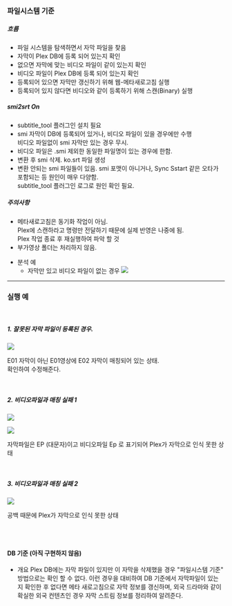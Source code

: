 ### 파일시스템 기준

##### 흐름
  - 파일 시스템을 탐색하면서 자막 파일을 찾음
  - 자막이 Plex DB에 등록 되어 있는지 확인
  - 없으면 자막에 맞는 비디오 파일이 같이 있는지 확인
  - 비디오 파일이 Plex DB에 등록 되어 있는지 확인 
  - 등록되어 있으면 자막만 갱신하기 위해 웹-메타새로고침 실행
  - 등록되어 있지 않다면 비디오와 같이 등록하기 위해 스캔(Binary) 실행  
  
##### smi2srt On
  - subtitle_tool 플러그인 설치 필요
  - smi 자막이 DB에 등록되어 있거나, 비디오 파일이 있을 경우에만 수행  
    비디오 파일없이 smi 자막만 있는 경우 무시. 
  - 비디오 파일은 .smi 제외한 동일한 파일명이 있는 경우에 한함.  
  - 변환 후 smi 삭제. ko.srt 파일 생성
  - 변환 안되는 smi 파일들이 있음.
    smi 포맷이 아니거나, Sync Sstart 같은 오타가 포함되는 등 원인이 매우 다양함.  
    subtitle_tool 플러그인 로그로 원인 확인 필요.

##### 주의사항
  - 메타새로고침은 동기화 작업이 아님.   
    Plex에 스캔하라고 명령만 전달하기 때문에 실제 반영은 나중에 됨.   
    Plex 작업 종료 후 재실행하여 파악 할 것  
  - 부가영상 폴더는 처리하지 않음.
  * 분석 예
    - 자막만 있고 비디오 파일이 없는 경우
    ![](https://media.discordapp.net/attachments/631112094015815681/922131382749241404/unknown.png)


----
### 실행 예
<br>

##### 1. 잘못된 자막 파일이 등록된 경우.  
  ![](https://media.discordapp.net/attachments/631112094015815681/922230949117321317/unknown.png)

  E01 자막이 아닌 E01영상에 E02 자막이 매칭되어 있는 상태.  
  확인하여 수정해준다. 

<br>

##### 2. 비디오파일과 매칭 실패 1
  ![](https://media.discordapp.net/attachments/631112094015815681/922234607720595466/unknown.png)

  ![](https://media.discordapp.net/attachments/631112094015815681/922234475239321640/unknown.png)

  자막파일은 EP (대문자)이고 비디오파일 Ep 로 표기되어 Plex가 자막으로 인식 못한 상태

<br>

##### 3. 비디오파일과 매칭 실패 2
  ![](https://media.discordapp.net/attachments/631112094015815681/922236250600144956/unknown.png)  

  공백 때문에 Plex가 자막으로 인식 못한 상태


<br>
<br>

#### DB 기준 (아직 구현하지 않음)
  * 개요
    Plex DB에는 자막 파일이 있지만 이 자막을 삭제했을 경우 "파일시스템 기준" 방법으로는 확인 할 수 없다.
    이런 경우을 대비하여 DB 기준에서 자막파일이 있는 지 확인한 후 없다면 메타 새로고침으로 자막 정보를 갱신하며, 
    외국 드라마와 같이 확실한 외국 컨텐츠인 경우 자막 스트림 정보를 정리하여 알려준다.

    